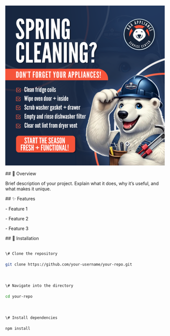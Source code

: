 ![Project Banner](https://raw.githubusercontent.com/tousifkhanTK/My-work/main/Abrackett-AAA%20Spring%20Cleaning-1080x1080px-TRK-02-April-2025-1.png)




\## 📌 Overview

Brief description of your project. Explain what it does, why it’s useful, and what makes it unique.



\## ✨ Features

\- Feature 1

\- Feature 2

\- Feature 3



\## 📂 Installation

```bash

\# Clone the repository

git clone https://github.com/your-username/your-repo.git



\# Navigate into the directory

cd your-repo



\# Install dependencies

npm install



